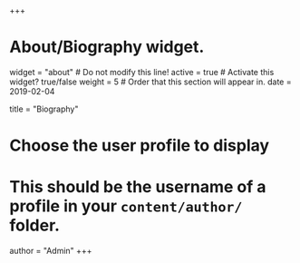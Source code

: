+++
# About/Biography widget.
widget = "about"  # Do not modify this line!
active = true  # Activate this widget? true/false
weight = 5  # Order that this section will appear in.
date = 2019-02-04

title = "Biography"

# Choose the user profile to display
# This should be the username of a profile in your `content/author/` folder.
author = "Admin"
+++
